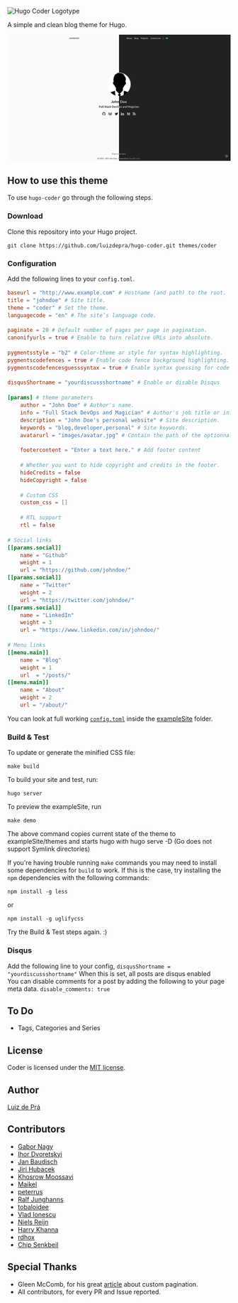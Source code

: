 ![Hugo Coder Logotype](https://github.com/luizdepra/hugo-coder/blob/master/images/logos/logotype-a.png)

A simple and clean blog theme for Hugo.

![](https://github.com/luizdepra/hugo-coder/blob/master/images/screenshot.png)

## How to use this theme

To use `hugo-coder` go through the following steps.

### Download

Clone this repository into your Hugo project.

```
git clone https://github.com/luizdepra/hugo-coder.git themes/coder
```

### Configuration

Add the following lines to your `config.toml`.

```toml
baseurl = "http://www.example.com" # Hostname (and path) to the root.
title = "johndoe" # Site title.
theme = "coder" # Set the theme.
languagecode = "en" # The site’s language code.

paginate = 20 # Default number of pages per page in pagination.
canonifyurls = true # Enable to turn relative URLs into absolute.

pygmentsstyle = "b2" # Color-theme or style for syntax highlighting.
pygmentscodefences = true # Enable code fence background highlighting.
pygmentscodefencesguesssyntax = true # Enable syntax guessing for code fences without specified language.

disqusShortname = "yourdiscussshortname" # Enable or disable Disqus

[params] # theme parameters
    author = "John Doe" # Author's name.
    info = "Full Stack DevOps and Magician" # Author's job title or info.
    description = "John Doe's personal website" # Site description.
    keywords = "blog,developer,personal" # Site keywords.
    avatarurl = "images/avatar.jpg" # Contain the path of the optionnal avatar in the static folder.

    footercontent = "Enter a text here." # Add footer content

    # Whether you want to hide copyright and credits in the footer.
    hideCredits = false
    hideCopyright = false

    # Custom CSS
    custom_css = []

    # RTL support
    rtl = false

# Social links
[[params.social]]
    name = "Github"
    weight = 1
    url = "https://github.com/johndoe/"
[[params.social]]
    name = "Twitter"
    weight = 2
    url = "https://twitter.com/johndoe/"
[[params.social]]
    name = "LinkedIn"
    weight = 3
    url = "https://www.linkedin.com/in/johndoe/"

# Menu links
[[menu.main]]
    name = "Blog"
    weight = 1
    url  = "/posts/"
[[menu.main]]
    name = "About"
    weight = 2
    url = "/about/"
```

You can look at full working [`config.toml`](https://github.com/luizdepra/hugo-coder/blob/master/exampleSite/config.toml) inside the [exampleSite](https://github.com/luizdepra/hugo-coder/tree/master/exampleSite) folder.

### Build & Test

To update or generate the minified CSS file:

```
make build
```

To build your site and test, run:

```
hugo server
```
To preview the exampleSite, run
```
make demo
```
The above command copies current state of the theme to exampleSite/themes and starts hugo with hugo serve -D (Go does not support Symlink directories)

If you're having trouble running ```make``` commands you may need to install some dependencies for ```build``` to work. If this is the case, try installing the ```npm``` dependencies with the following commands:

```
npm install -g less
```

or

```
npm install -g uglifycss
```

Try the Build & Test steps again. :)

### Disqus
Add the following line to your config,
```disqusShortname = "yourdiscussshortname"``` When this is set, all posts are disqus enabled   
You can disable comments for a post by adding the following to your page meta data.
```disable_comments: true```


## To Do
- Tags, Categories and Series

## License

Coder is licensed under the [MIT license](https://github.com/luizdepra/hugo-coder/blob/master/LICENSE.md).

## Author

[Luiz de Prá](https://github.com/luizdepra)

## Contributors

- [Gabor Nagy](https://github.com/Aigeruth)
- [Ihor Dvoretskyi](https://github.com/idvoretskyi)
- [Jan Baudisch](https://github.com/flyingP0tat0)
- [Jiri Hubacek](https://github.com/qeef)
- [Khosrow Moossavi](https://github.com/khos2ow)
- [Maikel](https://github.com/mbollemeijer)
- [peterrus](https://github.com/peterrus)
- [Ralf Junghanns](https://github.com/rabbl)
- [tobaloidee](https://github.com/Tobaloidee)
- [Vlad Ionescu](https://github.com/Vlaaaaaaad)
- [Niels Reijn](https://github.com/reijnn)
- [Harry Khanna](https://github.com/hkhanna)
- [rdhox](https://rdhox.io)
- [Chip Senkbeil](https://github.com/chipsenkbeil)

## Special Thanks

- Gleen McComb, for his great [article](https://glennmccomb.com/articles/how-to-build-custom-hugo-pagination/) about custom pagination.
- All contributors, for every PR and Issue reported.
